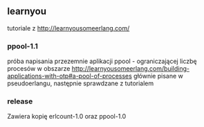 ## learnyou
tutoriale z http://learnyousomeerlang.com/
### ppool-1.1
próba napisania przezemnie aplikacji ppool - ograniczającej liczbę procesów w obszarze
http://learnyousomeerlang.com/building-applications-with-otp#a-pool-of-processes
głównie pisane w pseudoerlangu, następnie sprawdzane z tutorialem


### release
Zawiera kopię erlcount-1.0 oraz ppool-1.0
